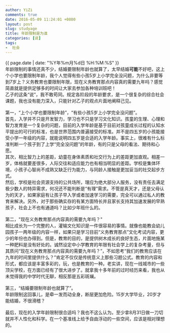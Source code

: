 ```yaml
---
author: YiZi
comments: true
date: 2016-05-09 11:24:01 +0800
layout: post
slug: studyage
title: 年龄限制是为谁
categories: [说]
tags:
-  社会
---
```

<div class="saying">
<div class="timestamp">{{ page.date | date: "%Y年%m月%d日 %H:%M:%S" }}</div>
年龄限制的事情还真不少，结婚要限制年龄也就算了，太早结婚<strong>可能</strong>不好吧，这上个小学也要限制年龄，我个人觉得有些小孩5岁上小学完全没问题，为什么非要等到7岁上？义务教育也要限制年限，现在义务教育那点内容真的需要九年吗？感觉简直就是提供足够多的时间让大家去参加各种培训班吧！

<div class="commentsonquote">
<div class="yiyin">
乙子的这条“说”，我不敢苟同。规定各阶段的年龄要求，是一个很复杂的综合社会课题，我也没有能力深入，只能针对乙子的观点片面地阐释己见。<br><br>
第一，“上个小学也要限制年龄”，“有些小孩5岁上小学完全没问题”。<br>
首先，入学并不只是开发智力，学习也不只是学习文化知识。孩童的生理、心理和智力发育是一个复杂的问题，目前的入学年龄是基于目前对孩童成长过程的认知水平提出的可行的标准，也是世界范围内普遍接受的标准。并不是四五岁的小孩能接受小学一年级的内容，就能说明四五岁是合适的入学年龄。事实上，很难有什么标准判断一个孩子到了上学“完全没问题”的年龄，有的只是父母的看法、期待和心愿。<br>
其次，相比智力上的差距，幼童在身体素质和社交行为上的差距更加直观。相差一岁，体格就要差很多，人际交往和适应能力也有相当明显的差距。学校是集体环境，小孩子心智尚不成熟又缺乏行为能力，与同龄人接触是更加妥当的社交起步方式。<br>
然后，学校是社会资源支持的公共场所，理应为绝大部分人服务，没有责任去满足极少数人的特异需求，何况还不能判断是“有理”需求。不管是真天才，还是父母认为的天才，如果家庭有让孩子早入学或者加速学习的需要，完全可以通过私人的教育来解决。另外，对于那些确实存的有某方面特长并且家长支持其加速发展的早熟孩子，社会上不也有通道吗？比如少年班什么的。<br><br>
第二，"现在义务教育那点内容真的需要九年吗？"<br>
相比成长为一个完整的人，灌输文化知识是一件很容易的事情。就像也能教会幼儿园孩子一两年级的内容一样，如果只是学习目前“义务教育那点”文化考试内容，更少的年份也办得到。但是，教育的目的，是提供树木成长的良好生态，片面地施某一种肥料是没有好处的。诚然设定中小学教育的年限有社会学上的复杂考量，但与其质问“现在义务教育那点内容真的需要九年吗？”，不如思考“我们的教育应该在九年的时间里提供什么？”肯定不仅仅是传统意义上那些习题公式。教育的内容和形式，都应该是丰富多彩的，玩，也是教育的一种。老实讲，现在一线城市的一些顶尖学校，在方面已经有了很大进步了。就拿我十多年前的过时经历来看，我也从未觉得我的中学时代无聊，相反那是五彩斑斓。<br><br>
第三，“结婚要限制年龄也就算了”。<br>
年龄限制这回事儿，是牵一发而动全身，断层更加危险。15岁大学毕业，20岁才能结婚，不很滑稽？<br><br>
最后，现在的入学年龄限制很合适吗？我也不这么认为。至少拿8月31日做一刀切就并不人性化和科学。在一个基准线上给予自由浮动的一些空间，应该是相对理想的。
</div></div>
</div>
